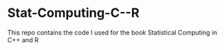 # Stat-Computing-C--R
This repo contains the code I used for the book Statistical Computing in C++ and R
